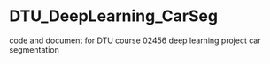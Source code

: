 # DTU_DeepLearning_CarSeg

code and document for DTU course 02456 deep learning project car segmentation

